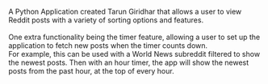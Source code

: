 A Python Application created Tarun Giridhar that allows a user to view Reddit posts with a variety of sorting options and features. 
<br/> <br/> One extra functionality being the timer feature, allowing a user to set up the application to fetch new posts when the timer counts down. <br/> 
For example, this can be used with a World News subreddit filtered to show the newest posts. Then with an hour timer, the app will show the newest posts from the past hour, at the top of every hour.
